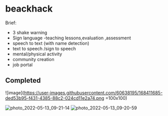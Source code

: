 # beackhack


Brief:
  * 3 shake warning
  * Sign language -teaching lessons,evaluation ,assessment
  * speech to text (with name detection)
  * text to speech /sign to speech
  * mental/physical activity
  * community creation
  * job portal


<h2>Completed </h2>

![image](https://user-images.githubusercontent.com/60638195/168411685-ded53b95-f431-4385-88c2-024cd11e2a74.png =100x100)



![photo_2022-05-13_09-21-14](https://user-images.githubusercontent.com/60638195/168207876-9494793f-19d7-44d2-893e-16437dc2ca81.jpg)
![photo_2022-05-13_09-20-59](https://user-images.githubusercontent.com/60638195/168207866-8388655f-1e7d-41de-a352-9b68d9a6b2bb.jpg)

